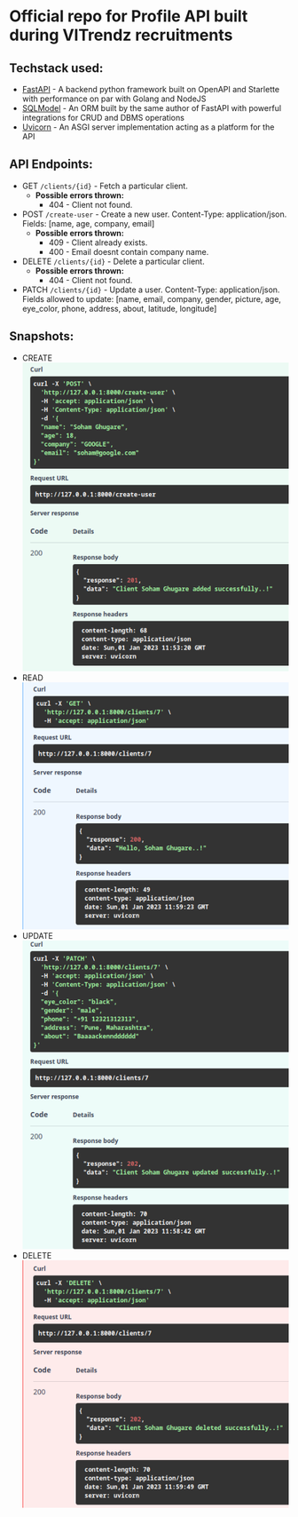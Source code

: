 # Official repo for Profile API built during VITrendz recruitments
## Techstack used:
- [FastAPI](fastapi.tiangolo.com/) - A backend python framework built on OpenAPI and Starlette with performance on par with Golang and NodeJS
- [SQLModel](sqlmodel.tiangolo.com/) - An ORM built by the same author of FastAPI with powerful integrations for CRUD and DBMS operations
- [Uvicorn](https://www.uvicorn.org/) - An ASGI server implementation acting as a platform for the API

## API Endpoints:
- GET `/clients/{id}` - Fetch a particular client.
    - **Possible errors thrown:**
        - 404 - Client not found.
- POST `/create-user` - Create a new user. Content-Type: application/json. Fields: [name, age, company, email]
    - **Possible errors thrown:**
        - 409 - Client already exists.
        - 400 - Email doesnt contain company name.
- DELETE `/clients/{id}` - Delete a particular client.
    - **Possible errors thrown:**
        - 404 - Client not found.
- PATCH `/clients/{id}` - Update a user. Content-Type: application/json. <br>
Fields allowed to update: [name, email, company, gender, picture, age, eye_color, phone, address, about, latitude, longitude]

## Snapshots:
- CREATE <br>
![CREATE](screenshots/CREATE.png)
- READ <br>
![READ](screenshots/READ.png)
- UPDATE <br>
![UPDATE](screenshots/UPDATE.png)
- DELETE <br>
![DELETE](screenshots/DELETE.png)